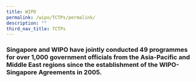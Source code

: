 ```yaml
---
title: WIPO
permalink: /wipo/TCTPs/permalink/
description: ""
third_nav_title: TCTPs
---
```

### Singapore and WIPO have jointly conducted 49 programmes for over 1,000 government officials from the Asia-Pacific and Middle East regions since the establishment of the WIPO-Singapore Agreements in 2005.